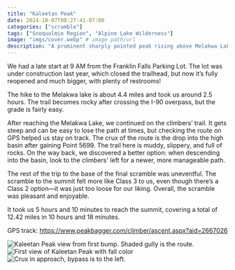 ```yaml
---
title: "Kaleetan Peak"
date: 2024-10-07T08:27:41-07:00
categories: ["scramble"]
tags: ["Snoqualmie Region", "Alpine Lake Wilderness"]
image: "imgs/cover.webp" # image path/url
description: "A prominent sharply pointed peak rising above Melakwa Lakes"
---
```

We had a late start at 9 AM from the Franklin Falls Parking Lot. The lot was under construction last year, which closed the trailhead, but now it’s fully reopened and much bigger, with plenty of restrooms!

The hike to the Melakwa lake is about 4.4 miles and took us around 2.5 hours. The trail becomes rocky after crossing the I-90 overpass, but the grade is fairly easy.

After reaching the Melakwa Lake, we continued on the climbers’ trail. It gets steep and can be easy to lose the path at times, but checking the route on GPS helped us stay on track. The crux of the route is the drop into the high basin after gaining Point 5699. The trail here is muddy, slippery, and full of rocks. On the way back, we discovered a better option: when descending into the basin, look to the climbers' left for a newer, more manageable path.

The rest of the trip to the base of the final scramble was uneventful. The scramble to the summit felt more like Class 3 to us, even though there’s a Class 2 option—it was just too loose for our liking. Overall, the scramble was pleasant and enjoyable.

It took us 5 hours and 10 minutes to reach the summit, covering a total of 12.42 miles in 10 hours and 18 minutes.

GPS track: https://www.peakbagger.com/climber/ascent.aspx?aid=2667026

![Kaleetan Peak view from first bump. Shaded gully is the route.](imgs/kaleetan_peak.webp) ![First view of Kaleetan Peak with fall color](imgs/first_view.webp) ![Crux in approach, bypass is to the left.](imgs/crux_approach.webp)
